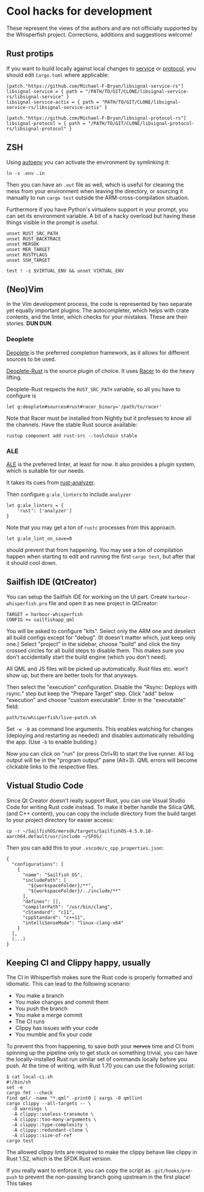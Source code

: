 # Cool hacks for development

These represent the views of the authors and are not officially
supported by the Whisperfish project. Corrections, additions and
suggestions welcome!

## Rust protips

If you want to build locally against local changes to
[service](https://github.com/Michael-F-Bryan/libsignal-service-rs) or
[protocol](https://github.com/Michael-F-Bryan/libsignal-protocol-rs),
you should edit `Cargo.toml` where applicable:

    [patch."https://github.com/Michael-F-Bryan/libsignal-service-rs"]
    libsignal-service = { path = "/PATH/TO/GIT/CLONE/libsignal-service-rs/libsignal-service" }
    libsignal-service-actix = { path = "PATH/TO/GIT/CLONE/libsignal-service-rs/libsignal-service-actix" }

    [patch."https://github.com/Michael-F-Bryan/libsignal-protocol-rs"]
    libsignal-protocol = { path = "/PATH/TO/GIT/CLONE/libsignal-protocol-rs/libsignal-protocol" }

## ZSH

Using [autoenv](https://github.com/zpm-zsh/autoenv) you can activate the
environment by symlinking it:

    ln -s .env .in

Then you can have an `.out` file as well, which is useful for cleaning
the mess from your environment when leaving the directory, or sourcing
it manually to run `cargo test` outside the ARM-cross-compilation
situation.

Furthermore if you have Python's virtualenv support in your prompt, you
can set its environment variable. A bit of a hacky overload but having
these things visible in the prompt is useful.

    unset RUST_SRC_PATH
    unset RUST_BACKTRACE
    unset MERSDK
    unset MER_TARGET
    unset RUSTFLAGS
    unset SSH_TARGET

    test ! -z $VIRTUAL_ENV && unset VIRTUAL_ENV

## (Neo)Vim

In the Vim development process, the code is represented by two separate
yet equally important plugins: The autocompleter, which helps with crate
contents, and the linter, which checks for your mistakes. These are
their stories. **DUN DUN**.

### Deoplete

[Deoplete](https://github.com/Shougo/deoplete.nvim) is the preferred
completion framework, as it allows for different sources to be used.

[Deoplete-Rust](https://github.com/sebastianmarkow/deoplete-rust) is the
source plugin of choice. It uses
[Racer](https://github.com/racer-rust/racer) to do the heavy lifting.

Deoplete-Rust respects the `RUST_SRC_PATH` variable, so all
you have to configure is

    let g:deoplete#sources#rust#racer_binary='/path/to/racer'

Note that Racer must be installed from Nightly but it professes to know
all the channels. Have the stable Rust source available:

    rustup component add rust-src --toolchain stable

### ALE

[ALE](https://github.com/dense-analysis/ale) is the preferred linter, at
least for now. It also provides a plugin system, which is suitable for
our needs.

It takes its cues from
[rust-analyzer](https://rust-analyzer.github.io/manual.html#rust-analyzer-language-server-binary).

Then configure `g:ale_linters` to include `analyzer`

    let g:ale_linters = {
        'rust': ['analyzer']
    }

Note that you may get a ton of `rustc` processes from this
approach.

    let g:ale_lint_on_save=0

should prevent that from happening. You may see a ton of compilation
happen when starting to edit and running the first `cargo test`,
but after that it should cool down.

## Sailfish IDE (QtCreator)

You can setup the Sailfish IDE for working on the UI part. Create
`harbour-whisperfish.pro` file and open it as new project in QtCreator:

    TARGET = harbour-whisperfish
    CONFIG += sailfishapp_qml

You will be asked to configure "kits". Select only the ARM one and
deselect all build configs except for "debug". (It doesn't matter
which, just keep only one.) Select "project" in the sidebar, choose
"build" and click the tiny crossed circles for all build steps to
disable them. This makes sure you don't accidentally start the build
engine (which you don't need).

All QML and JS files will be picked up automatically. Rust files etc.
won't show up, but there are better tools for that anyways.

Then select the "execution" configuration. Disable the "Rsync:
Deploys with rsync." step but keep the "Prepare Target" step. Click
"add" below "execution" and choose "custom executable". Enter in
the "executable" field:

    path/to/whisperfish/live-patch.sh

Set `-w -B` as command line arguments. This enables watching
for changes (deploying and restarting as needed) and disables
automatically rebuilding the app. (Use `-b` to enable building.)

Now you can click on "run" (or press Ctrl+R) to start the live runner.
All log output will be in the "program output" pane (Alt+3). QML
errors will become clickable links to the respective files.

## Vistual Studio Code

Since Qt Creator doesn't really support Rust, you can use Visual
Studio Code for writing Rust code instead. To make it better handle
the Silica QML (and C++ content), you can copy the include directory
from the build target to your project directory for easier access:

    cp -r ~/SailfishOS/mersdk/targets/SailfishOS-4.5.0.18-aarch64.default/usr/include ~/SFOS/

Then you can add this to your `.vscode/c_cpp_properties.json`:

    {
      "configurations": [
        {
          "name": "Sailfish OS",
          "includePath": [
            "${workspaceFolder}/**",
            "${workspaceFolder}/../include/**"
          ],
          "defines": [],
          "compilerPath": "/usr/bin/clang",
          "cStandard": "c11",
          "cppStandard": "c++11",
          "intelliSenseMode": "linux-clang-x64"
        }
      ],
      (...)
    }

## Keeping CI and Clippy happy, usually

The CI in Whisperfish makes sure the Rust code is properly formatted
and idiomatic. This can lead to the following scenario:

- You make a branch
- You make changes and commit them
- You push the branch
- You make a merge commit
- The CI runs
- Clippy has issues with your code
- You mumble and fix your code

To prevent this from happening, to save both your ~~nerves~~ time
and CI from spinning up the pipeline only to get stuck on something
trivial, you can have the locally-installed Rust run similar set of
commands locally before you push. At the time of writing,
with Rust 1.70 you can use the following script:

    $ cat local-ci.sh
    #!/bin/sh
    set -e
    cargo fmt --check
    find qml/ -name "*.qml" -print0 | xargs -0 qmllint
    cargo clippy --all-targets -- \
      -D warnings \
      -A clippy::useless-transmute \
      -A clippy::too-many-arguments \
      -A clippy::type-complexity \
      -A clippy::redundant-clone \
      -A clippy::size-of-ref
    cargo test

The allowed clippy lints are required to make the clippy behave
like clippy in Rust 1.52, which is the SFDK Rust version.

If you really want to enforce it, you can copy the script as
`.git/hooks/pre-push` to prevent the non-passing branch going upstream  in the
first place! This takes
